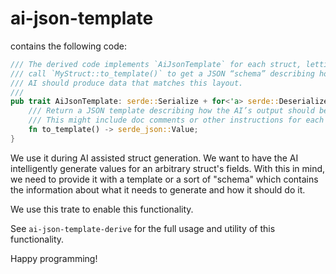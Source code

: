 
# ai-json-template

contains the following code:

```rust
/// The derived code implements `AiJsonTemplate` for each struct, letting you
/// call `MyStruct::to_template()` to get a JSON “schema” describing how the
/// AI should produce data that matches this layout.
///
pub trait AiJsonTemplate: serde::Serialize + for<'a> serde::Deserialize<'a> {
    /// Return a JSON template describing how the AI’s output should be structured.
    /// This might include doc comments or other instructions for each field.
    fn to_template() -> serde_json::Value;
}
```

We use it during AI assisted struct generation. We want to have the AI
intelligently generate values for an arbitrary struct's fields. With this in
mind, we need to provide it with a template or a sort of "schema" which contains
the information about what it needs to generate and how it should do it.

We use this trate to enable this functionality.

See `ai-json-template-derive` for the full usage and utility of this
functionality.

Happy programming!
